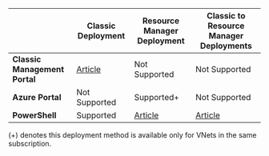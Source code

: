 |  | **Classic Deployment** | **Resource Manager Deployment** | **Classic to Resource Manager Deployments** |
|----------------------------------------|-------------|----------------------|---------------------------------|
| **Classic Management Portal** | [Article](/documentation/articles/virtual-networks-configure-vnet-to-vnet-connection/)  |  Not Supported |  Not Supported |
| **Azure Portal** |  Not Supported | Supported+ |  Not Supported |
| **PowerShell** | Supported | [Article](/documentation/articles/vpn-gateway-vnet-vnet-rm-ps/) | [Article](/documentation/articles/virtual-networks-arm-asm-s2s/)

(+) denotes this deployment method is available only for VNets in the same subscription.


